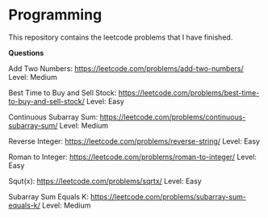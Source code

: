 # Programming

This repository contains the leetcode problems that I have finished.

**Questions**

Add Two Numbers: https://leetcode.com/problems/add-two-numbers/
Level: Medium

Best Time to Buy and Sell Stock: https://leetcode.com/problems/best-time-to-buy-and-sell-stock/
Level: Easy

Continuous Subarray Sum: https://leetcode.com/problems/continuous-subarray-sum/
Level: Medium

Reverse Integer: https://leetcode.com/problems/reverse-string/
Level: Easy

Roman to Integer: https://leetcode.com/problems/roman-to-integer/
Level: Easy

Squt(x): https://leetcode.com/problems/sqrtx/
Level: Easy

Subarray Sum Equals K: https://leetcode.com/problems/subarray-sum-equals-k/
Level: Medium
